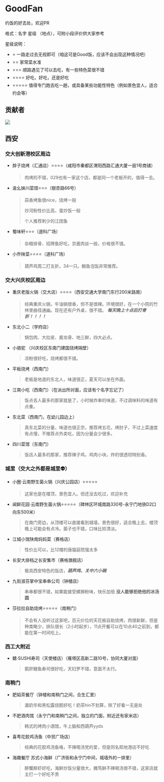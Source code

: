 # GoodFan
约饭的好去处，欢迎PR

格式：名字 星级 （地点），可附小段评价供大家参考

星级说明：
- :star: 一路走过去无视即可（咱这可是Good饭，应该不会出现这种情况吧）
- :star::star: 家常菜水准
- :star::star::star: 顺路遇见了可以去吃，有一些特色菜很不错
- :star::star::star::star: 好吃，好吃，还是好吃
- :star::star::star::star::star: 值得专门跑去吃一趟，或具备某些功能性特色（例如景色宜人，适合约会等）

## 贡献者

<a href="https://github.com/KezhiAdore/GoodFan/graphs/contributors">
  <img src="https://contrib.rocks/image?repo=KezhiAdore/GoodFan" />
</a>

## 西安

### 交大创新港校区周边

- 胖子烧烤（汇通店）:star::star::star::star:（咸阳市秦都区渭阳西路汇通大厦一层1号商铺）
  > 肉烤的不错，029也有一家这个店，都是同一个老板开的，值得一去。
- 渝幺妹川菜馆:star::star::star:（银杏路66号）
  > 蒜香烤鱼很nice，烧烤一般
  > 
  > 炒河粉性价比高，蛋炒饭一般
  > 
  > 个人推荐刺少的江团鱼
- 蜀味轩:star::star::star:（道科广场）
  > 杂粮排骨、招牌鱼好吃，京酱肉丝一般，价格很不错。
- 小乔陕菜:star::star::star::star:（道科广场）
  > 葫芦鸡周二打五折，34一只。鮰鱼泡饭非常推荐。

### 交大兴庆校区周边

- 重庆老版火锅（交大店）:star::star::star::star:（西安交通大学南门东行200米路南）
  > 经典重庆火锅，牛油锅很香，但不是很辣。环境很好，在一个小院的竹林里曲径通幽。现在还有户外桌，很不错。
  > ***每天晚上十点后打骨折！！！！***
- 东北小二（学府店）
  > 锅包肉、大拉皮、酱龙骨、地三鲜，四大必点。
- 小骆驼 （兴庆校区东南门建国烧烤隔壁）
  > 凉粉很好吃，烧烤都很不错。
- 平板烧烤（西南门）  
  > 老板是地道的东北人，味道很正，夏天可以坐在外面。
- 江南小吃（西南门）（在派出所对面，应该有个名字忘记了）
  > 饭点去人最多的那家就是了，小时候炸串的味道，不过调味料的味道有点重。
- 东北菜（西南门，在幼儿园边上）
  > 真东北菜的分量，味道也很正宗，推荐烤五花，烤肘子，不过上菜速度有点慢，不推荐点外卖吃，因为分量会少很多。
- 四川菜馆（东南门）
  > 饭店人最多的那家，推荐辣子鸡，鸡肉小块，炸的很透彻特别香。
### 城里（交大之外都是城里:alien:）
- 小圈·云南野生菌火锅（兴庆公园店）:star::star::star::star::star:
  > 这家也是在楼顶，景色宜人。但还没去吃过，欢迎补充
- 闻鲜花园·云南野生菌火锅:star::star::star::star::star:（碑林区环城南路330号-永宁门地铁D2口向东500米）
  > 在南门旁边，从顶楼可以直接看到城墙，景色很好，适合晚上去，楼顶晚上可能会有点冷。菌子也不错，口味比较清淡。
- 江城小馆陕南妈妈菜（赛格店）
  > 性价比可以，比12楼的唐猫庭院强太多
- 长安大排档之长安集市（赛格旗舰店）
  > 极具西安特色的饭店，***葫芦鸡、关中六小碗***
- 九街淑芬掌中宝串串公司（钟楼店）
  > 串串都很不错，如果能接受螺狮粉味，快乐加倍
  > **没人能够拒绝他的冰汤圆**
- 莎拉拉自助烧烤:star::star::star::star::star:（南稍门）
  > 不会有人没听过这家吧，百元价位的天花板自助烧烤，肉很新鲜，但是种类略少，排队很长（2小时起步），11点开餐可以在10点40之前到，都能在第一时间吃上。
### 西工大附近
- 鳍·SUSHI寿司（天使楼店）（雁塔区高新二路10号，协同大厦对面）
  > 鹅肝鳗鱼寿司很好吃，天妇罗不错，意面不太行。
### 南稍门

- 肥韬茶餐厅（钟楼和南稍门之间，合生汇里）
  
  > 漏奶华和黑松露烧鹅好吃！奶茶hin不划算，除了好看一无是处

- 不肥酒肉馆（永宁门和南稍门之间，独立的门面，附近还有家米店）
  
  > 韩式的烤肉小酒馆，牛上脑和西葫芦yyds

- 喜粤花胶鸡汤鱼（中贸广场店）
  
  > 经典的花胶鸡汤鱼咯，不辣喝汤党的爱，但是同名熙地港店不好吃

- 海趣餐厅 苏式小海鲜（广济街和永宁门中间，城墙外的一排里）
  
  > 醉蟹醉虾好吃，海鲜炒饭分量很大，腌笃鲜不辣喝汤很不错，这家店就主打一个好吃不贵

